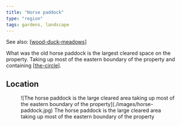 ```yaml
---
title: "Horse paddock"
type: "region"
tags: gardens, landscape
---
```


See also: [[wood-duck-meadows]]

What was the old horse paddock is the largest cleared space on the property. Taking up most of the eastern boundary of the property and containing [[the-circle]].

## Location

<figure markdown>
![The horse paddock is the large cleared area taking up most of the eastern boundary of the property](./images/horse-paddock.jpg)
<caption>The horse paddock is the large cleared area taking up most of the eastern boundary of the property</caption>
</figure>



[//begin]: # "Autogenerated link references for markdown compatibility"
[wood-duck-meadows]: wood-duck-meadows "Wood duck meadows"
[the-circle]: the-circle "The Circle"
[//end]: # "Autogenerated link references"